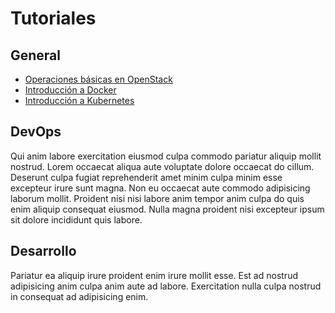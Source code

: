 # Tutoriales

## General

* [Operaciones básicas en OpenStack](https://ualmtorres.github.io/OpenStackDI/)
* [Introducción a Docker](https://ualmtorres.github.io/SeminarioDockerPresentacion/)
* [Introducción a Kubernetes](https://ualmtorres.github.io/SeminarioKubernetes/)


## DevOps

Qui anim labore exercitation eiusmod culpa commodo pariatur aliquip mollit nostrud. Lorem occaecat aliqua aute voluptate dolore occaecat do cillum. Deserunt culpa fugiat reprehenderit amet minim culpa minim esse excepteur irure sunt magna. Non eu occaecat aute commodo adipisicing laborum mollit. Proident nisi nisi labore anim tempor anim culpa do quis enim aliquip consequat eiusmod. Nulla magna proident nisi excepteur ipsum sit dolore incididunt quis labore.

## Desarrollo

Pariatur ea aliquip irure proident enim irure mollit esse. Est ad nostrud adipisicing anim culpa anim aute ad labore. Exercitation nulla culpa nostrud in consequat ad adipisicing enim.